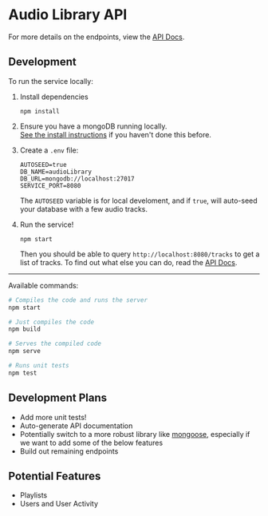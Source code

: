 # Audio Library API

For more details on the endpoints, view the [API Docs](./docs/api.md).

## Development

To run the service locally:

1. Install dependencies  
    ```
    npm install
    ```

2. Ensure you have a mongoDB running locally.  
    [See the install instructions](https://docs.mongodb.com/manual/installation/) if you haven't done this before.

3. Create a `.env` file:
    ```
    AUTOSEED=true
    DB_NAME=audioLibrary
    DB_URL=mongodb://localhost:27017
    SERVICE_PORT=8080
    ```
    The `AUTOSEED` variable is for local develoment, and if `true`, will auto-seed your database with a few audio tracks.
   
4. Run the service!
    ```
    npm start
    ```
    Then you should be able to query `http://localhost:8080/tracks` to get a list of tracks. To find out what else you can do, read the [API Docs](./docs/api.md).
  
----

Available commands:

```bash
# Compiles the code and runs the server
npm start

# Just compiles the code
npm build

# Serves the compiled code
npm serve

# Runs unit tests
npm test
```

## Development Plans

* Add more unit tests!
* Auto-generate API documentation
* Potentially switch to a more robust library like [mongoose](https://www.npmjs.com/package/mongoose), especially if we want to add some of the below features
* Build out remaining endpoints

## Potential Features

* Playlists
* Users and User Activity
